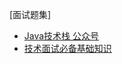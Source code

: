 [面试题集]
- [Java技术栈 公众号](https://mp.weixin.qq.com/s/kJpRgfI3zT77XqMeRfmmQQ)
- [技术面试必备基础知识](https://cyc2018.github.io/CS-Notes)
